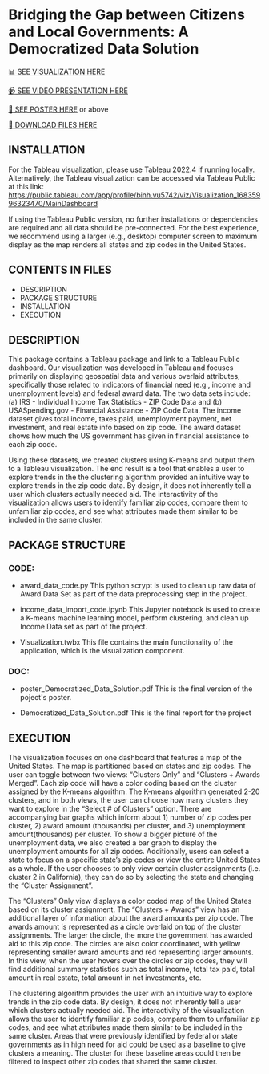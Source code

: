 # Bridging the Gap between Citizens and Local Governments: A Democratized Data Solution
[:bar_chart: SEE VISUALIZATION HERE ](https://public.tableau.com/app/profile/binh.vu5742/viz/Visualization_16835996323470/MainDashboard)

[:video_camera: SEE VIDEO PRESENTATION HERE](https://www.youtube.com/watch?v=EReiQd1YQcU)

[:bookmark_tabs: SEE POSTER HERE](https://drive.google.com/file/d/1Xrp-v-Ypt75Cg9kjDuZT1scfmFaTNaCP/view?usp=share_link) or above

[:open_file_folder: DOWNLOAD FILES HERE](https://drive.google.com/drive/folders/1nTQe0mLxE-BWR_injImy1uHtF8uRVRTa?usp=share_link)



## INSTALLATION

For the Tableau visualization, please use Tableau 2022.4 if running locally. Alternatively, the Tableau visualization can be accessed via Tableau Public at this link: https://public.tableau.com/app/profile/binh.vu5742/viz/Visualization_16835996323470/MainDashboard

If using the Tableau Public version, no further installations or dependencies are required and all data should be pre-connected. For the best experience, we recommend using a larger (e.g., desktop) computer screen to maximum display as the map renders all states and zip codes in the United States.


## CONTENTS IN FILES

* DESCRIPTION
* PACKAGE STRUCTURE
* INSTALLATION
* EXECUTION


## DESCRIPTION

This package contains a Tableau package and link to a Tableau Public dashboard. Our visualization was developed in Tableau and focuses primarily on displaying geospatial data and various overlaid attributes, specifically those related to indicators of financial need (e.g., income and unemployment levels) and federal award data. The two data sets include: (a) IRS - Individual Income Tax Statistics - ZIP Code Data and (b) USASpending.gov - Financial Assistance - ZIP Code Data. The income dataset gives total income, taxes paid, unemployment payment, net investment, and real estate info based on zip code. The award dataset shows how much the US government has given in financial assistance to each zip code.

Using these datasets, we created clusters using K-means and output them to a Tableau visualization. The end result is a tool that enables a user to explore trends in the the clustering algorithm provided an intuitive way to explore trends in the zip code data. By design, it does not inherently tell a user which clusters actually needed aid. The interactivity of the visualization allows users to identify familiar zip codes, compare them to unfamiliar zip codes, and see what attributes made them similar to be included in the same cluster. 


## PACKAGE STRUCTURE

### CODE:
- award_data_code.py
 This python scrypt is used to clean up raw data of Award Data Set as part of the data preprocessing step in the project.

- income_data_import_code.ipynb
 This Jupyter notebook is used to create a K-means machine learning model, perform clustering, and clean up Income Data set as part of the project.

- Visualization.twbx
 This file contains the main functionality of the application, which is the visualization component.

### DOC:
- poster_Democratized_Data_Solution.pdf
 This is the final version of the poject's poster.

- Democratized_Data_Solution.pdf
 This is the final report for the project



## EXECUTION

The visualization focuses on one dashboard that features a map of the United States. The map is partitioned based on states and zip codes. The user can toggle between two views: “Clusters Only” and “Clusters + Awards Merged”. Each zip code will have a color coding based on the cluster assigned by the K-means algorithm. The K-means algorithm generated 2-20 clusters, and in both views, the user can choose how many clusters they want to explore in the “Select # of Clusters” option. There are accompanying bar graphs which inform about 1) number of zip codes per cluster,  2) award amount (thousands) per cluster, and 3) unemployment amount(thousands) per cluster. To show a bigger picture of the unemployment data, we also created a bar graph to display the unemployment amounts for all zip codes. Additionally, users can select a state to focus on a specific state’s zip codes or view the entire United States as a whole. If the user chooses to only view certain cluster assignments (i.e. cluster 2 in California), they can do so by selecting the state and changing the “Cluster Assignment”. 

The “Clusters” Only view displays a color coded map of the United States based on its cluster assignment. The “Clusters + Awards” view has an additional layer of information about the award amounts per zip code. The awards amount is represented as a circle overlaid on top of the cluster assignments. The larger the circle, the more the government has awarded aid to this zip code. The circles are also color coordinated, with yellow representing smaller award amounts and red representing larger amounts. In this view, when the user hovers over the circles or zip codes, they will find additional summary statistics such as total income, total tax paid, total amount in real estate, total amount in net investments, etc.

The clustering algorithm provides the user with an intuitive way to explore trends in the zip code data. By design, it does not inherently tell a user which clusters actually needed aid. The interactivity of the visualization allows the user to identify familiar zip codes, compare them to unfamiliar zip codes, and see what attributes made them similar to be included in the same cluster. Areas that were previously identified by federal or state governments as in high need for aid could be used as a baseline to give clusters a meaning. The cluster for these baseline areas could then be filtered to inspect other zip codes that shared the same cluster.

